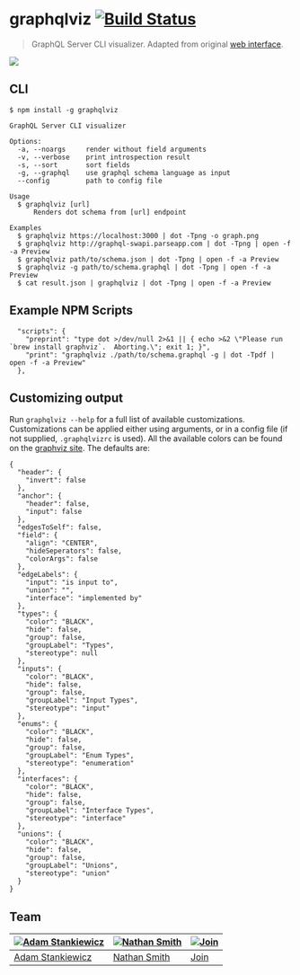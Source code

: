 # graphqlviz [![Build Status](https://travis-ci.org/sheerun/graphqlviz.svg?branch=master)](https://travis-ci.org/sheerun/graphqlviz)

> GraphQL Server CLI visualizer. Adapted from original [web interface](https://github.com/NathanRSmith/graphql-visualizer).

![](demo.gif)

## CLI

```
$ npm install -g graphqlviz
```

```
GraphQL Server CLI visualizer

Options:
  -a, --noargs     render without field arguments
  -v, --verbose    print introspection result
  -s, --sort       sort fields
  -g, --graphql    use graphql schema language as input
  --config         path to config file

Usage
  $ graphqlviz [url]
      Renders dot schema from [url] endpoint

Examples
  $ graphqlviz https://localhost:3000 | dot -Tpng -o graph.png
  $ graphqlviz http://graphql-swapi.parseapp.com | dot -Tpng | open -f -a Preview
  $ graphqlviz path/to/schema.json | dot -Tpng | open -f -a Preview
  $ graphqlviz -g path/to/schema.graphql | dot -Tpng | open -f -a Preview
  $ cat result.json | graphqlviz | dot -Tpng | open -f -a Preview
```

## Example NPM Scripts

```
  "scripts": {
    "preprint": "type dot >/dev/null 2>&1 || { echo >&2 \"Please run `brew install graphviz`.  Aborting.\"; exit 1; }",
    "print": "graphqlviz ./path/to/schema.graphql -g | dot -Tpdf | open -f -a Preview"
  },
```

## Customizing output

Run `graphqlviz --help` for a full list of available customizations. Customizations can be applied either using arguments, or in a config file (if not supplied, `.graphqlvizrc` is used). All the available colors can be found on the [graphviz site](http://www.graphviz.org/doc/info/colors.html). The defaults are:

```
{
  "header": {
    "invert": false
  },
  "anchor": {
    "header": false,
    "input": false
  },
  "edgesToSelf": false,
  "field": {
    "align": "CENTER",
    "hideSeperators": false,
    "colorArgs": false
  },
  "edgeLabels": {
    "input": "is input to",
    "union": "",
    "interface": "implemented by"
  },
  "types": {
    "color": "BLACK",
    "hide": false,
    "group": false,
    "groupLabel": "Types",
    "stereotype": null
  },
  "inputs": {
    "color": "BLACK",
    "hide": false,
    "group": false,
    "groupLabel": "Input Types",
    "stereotype": "input"
  },
  "enums": {
    "color": "BLACK",
    "hide": false,
    "group": false,
    "groupLabel": "Enum Types",
    "stereotype": "enumeration"
  },
  "interfaces": {
    "color": "BLACK",
    "hide": false,
    "group": false,
    "groupLabel": "Interface Types",
    "stereotype": "interface"
  },
  "unions": {
    "color": "BLACK",
    "hide": false,
    "group": false,
    "groupLabel": "Unions",
    "stereotype": "union"
  }
}
```

## Team

[![Adam Stankiewicz](https://avatars3.githubusercontent.com/u/292365?s=130)](https://sheerun.net) | [![Nathan Smith](https://avatars1.githubusercontent.com/u/1530197?s=130)](http://nathanrandal.com/) | [![Join](https://s28.postimg.org/hcy7aq9nh/42.png)](https://github.com/sheerun/graphqlviz/pulls)
---|---|---
[Adam Stankiewicz](https://sheerun.net) | [Nathan Smith](http://nathanrandal.com/) | [Join](https://github.com/sheerun/graphqlviz/pulls)
